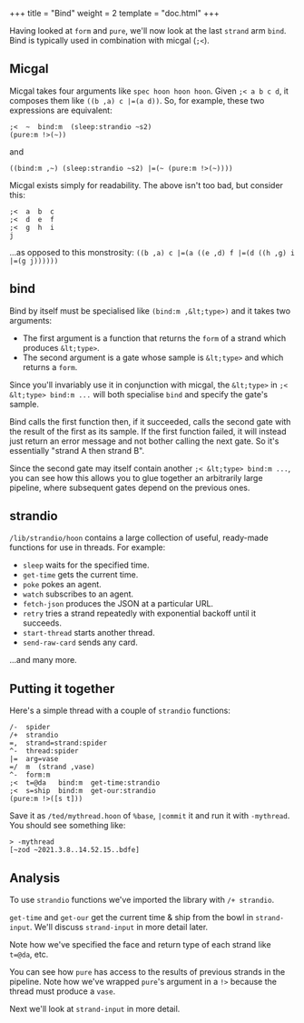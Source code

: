 +++
title = "Bind"
weight = 2
template = "doc.html"
+++

Having looked at `form` and `pure`, we'll now look at the last `strand` arm `bind`. Bind is typically used in combination with micgal (`;<`).

## Micgal

Micgal takes four arguments like `spec hoon hoon hoon`. Given `;< a b c d`, it composes them like `((b ,a) c |=(a d))`. So, for example, these two expressions are equivalent:

```hoon
;<  ~  bind:m  (sleep:strandio ~s2)
(pure:m !>(~))
```

and

```hoon
((bind:m ,~) (sleep:strandio ~s2) |=(~ (pure:m !>(~))))
```

Micgal exists simply for readability. The above isn't too bad, but consider this:

```hoon
;<  a  b  c
;<  d  e  f
;<  g  h  i
j
```

...as opposed to this monstrosity: `((b ,a) c |=(a ((e ,d) f |=(d ((h ,g) i |=(g j))))))`

## bind

Bind by itself must be specialised like `(bind:m ,&lt;type>)` and it takes two arguments:

- The first argument is a function that returns the `form` of a strand which produces `&lt;type>`.
- The second argument is a gate whose sample is `&lt;type>` and which returns a `form`.

Since you'll invariably use it in conjunction with micgal, the `&lt;type>` in `;< &lt;type> bind:m ...` will both specialise `bind` and specify the gate's sample.

Bind calls the first function then, if it succeeded, calls the second gate with the result of the first as its sample. If the first function failed, it will instead just return an error message and not bother calling the next gate. So it's essentially "strand A then strand B".

Since the second gate may itself contain another `;< &lt;type> bind:m ...`, you can see how this allows you to glue together an arbitrarily large pipeline, where subsequent gates depend on the previous ones.

## strandio

`/lib/strandio/hoon` contains a large collection of useful, ready-made functions for use in threads. For example:

- `sleep` waits for the specified time.
- `get-time` gets the current time.
- `poke` pokes an agent.
- `watch` subscribes to an agent.
- `fetch-json` produces the JSON at a particular URL.
- `retry` tries a strand repeatedly with exponential backoff until it succeeds.
- `start-thread` starts another thread.
- `send-raw-card` sends any card.

...and many more.

## Putting it together

Here's a simple thread with a couple of `strandio` functions:

```hoon
/-  spider
/+  strandio
=,  strand=strand:spider
^-  thread:spider
|=  arg=vase
=/  m  (strand ,vase)
^-  form:m
;<  t=@da   bind:m  get-time:strandio
;<  s=ship  bind:m  get-our:strandio
(pure:m !>([s t]))
```

Save it as `/ted/mythread.hoon` of `%base`, `|commit` it and run it with `-mythread`. You should see something like:

```
> -mythread
[~zod ~2021.3.8..14.52.15..bdfe]
```

## Analysis

To use `strandio` functions we've imported the library with `/+ strandio`.

`get-time` and `get-our` get the current time & ship from the bowl in `strand-input`. We'll discuss `strand-input` in more detail later.

Note how we've specified the face and return type of each strand like `t=@da`, etc.

You can see how `pure` has access to the results of previous strands in the pipeline. Note how we've wrapped `pure`'s argument in a `!>` because the thread must produce a `vase`.

Next we'll look at `strand-input` in more detail.
